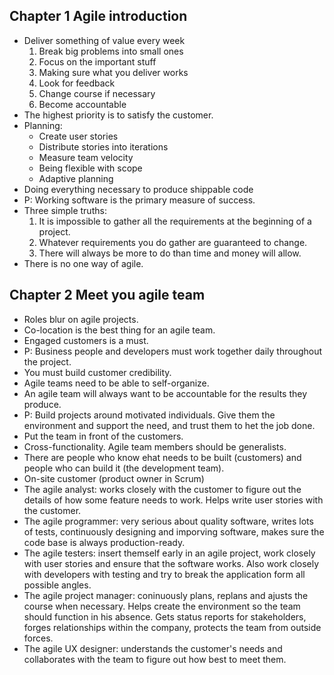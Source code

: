 ## Chapter 1 Agile introduction
- Deliver something of value every week
  1. Break big problems into small ones
  2. Focus on the important stuff
  3. Making sure what you deliver works
  4. Look for feedback
  5. Change course if necessary
  6. Become accountable
- The highest priority is to satisfy the customer.
- Planning:
  - Create user stories
  - Distribute stories into iterations
  - Measure team velocity
  - Being flexible with scope
  - Adaptive planning
- Doing everything necessary to produce shippable code
- P: Working software is the primary measure of success.
- Three simple truths:
  1. It is impossible to gather all the requirements at the beginning of
     a project.
  2. Whatever requirements you do gather are guaranteed to change.
  3. There will always be more to do than time and money will allow.
- There is no one way of agile.
## Chapter 2 Meet you agile team
- Roles blur on agile projects.
- Co-location is the best thing for an agile team.
- Engaged customers is a must.
- P: Business people and developers must work together daily throughout the
  project.
- You must build customer credibility.
- Agile teams need to be able to self-organize.
- An agile team will always want to be accountable for the results they
  produce.
- P: Build projects around motivated individuals. Give them the environment and
  support the need, and trust them to het the job done.
- Put the team in front of the customers.
- Cross-functionality. Agile team members should be generalists.
- There are people who know ehat needs to be built (customers) and people who
  can build it (the development team).
- On-site customer (product owner in Scrum)
- The agile analyst: works closely with the customer to figure out the details
  of how some feature needs to work. Helps write user stories with the
  customer.
- The agile programmer: very serious about quality software, writes lots of
  tests, continuously designing and imporving software, makes sure the code
  base is always production-ready.
- The agile testers: insert themself early in an agile project, work closely
  with user stories and ensure that the software works. Also work closely with
  developers with testing and try to break the application form all possible
  angles.
- The agile project manager: coninuously plans, replans and ajusts the course
  when necessary. Helps create the environment so the team should function in
  his absence. Gets status reports for stakeholders, forges relationships
  within the company, protects the team from outside forces.
- The agile UX designer: understands the customer's needs and collaborates with
  the team to figure out how best to meet them.
